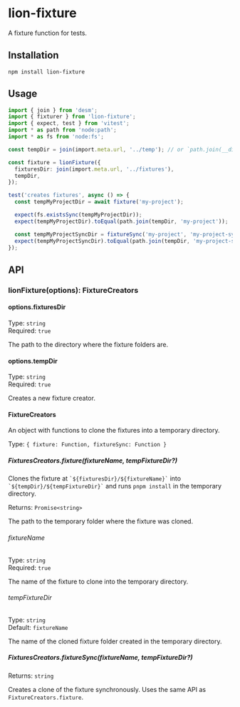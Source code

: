 # lion-fixture

A fixture function for tests.

## Installation

```shell
npm install lion-fixture
```

## Usage

```typescript
import { join } from 'desm';
import { fixturer } from 'lion-fixture';
import { expect, test } from 'vitest';
import * as path from 'node:path';
import * as fs from 'node:fs';

const tempDir = join(import.meta.url, '../temp'); // or `path.join(__dirname, '../temp')` for CommonJS

const fixture = lionFixture({
  fixturesDir: join(import.meta.url, '../fixtures'),
  tempDir,
});

test('creates fixtures', async () => {
  const tempMyProjectDir = await fixture('my-project');

  expect(fs.existsSync(tempMyProjectDir));
  expect(tempMyProjectDir).toEqual(path.join(tempDir, 'my-project'));

  const tempMyProjectSyncDir = fixtureSync('my-project', 'my-project-sync');
  expect(tempMyProjectSyncDir).toEqual(path.join(tempDir, 'my-project-sync'));
});
```

## API

### lionFixture(options): FixtureCreators

#### options.fixturesDir

Type: `string`
\
Required: `true`

The path to the directory where the fixture folders are.

#### options.tempDir

Type: `string`
\
Required: `true`

Creates a new fixture creator.

#### FixtureCreators

An object with functions to clone the fixtures into a temporary directory.

Type: `{ fixture: Function, fixtureSync: Function }`

##### FixturesCreators.fixture(fixtureName, tempFixtureDir?)

Clones the fixture at `` `${fixturesDir}/${fixtureName}` `` into `` `${tempDir}/${tempFixtureDir}` `` and runs `pnpm install` in the temporary directory.

Returns: `Promise<string>`

The path to the temporary folder where the fixture was cloned.

###### fixtureName

Type: `string`
\
Required: `true`

The name of the fixture to clone into the temporary directory.

###### tempFixtureDir

Type: `string`
\
Default: `fixtureName`

The name of the cloned fixture folder created in the temporary directory.

##### FixturesCreators.fixtureSync(fixtureName, tempFixtureDir?)

Returns: `string`

Creates a clone of the fixture synchronously. Uses the same API as `FixtureCreators.fixture`.
